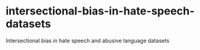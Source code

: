 # intersectional-bias-in-hate-speech-datasets
Intersectional bias in hate speech and abusive language datasets
